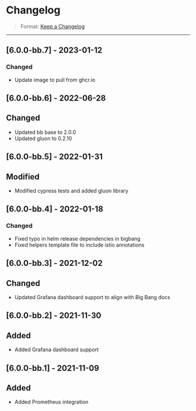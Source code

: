 # Changelog

> Format: [Keep a Changelog](https://keepachangelog.com/en/1.0.0/)

---
## [6.0.0-bb.7] - 2023-01-12
### Changed
- Update image to pull from ghcr.io

## [6.0.0-bb.6] - 2022-06-28
## Changed
- Updated bb base to 2.0.0
- Updated gluon to 0.2.10

## [6.0.0-bb.5] - 2022-01-31
## Modified
- Modified cypress tests and added gluon library

## [6.0.0-bb.4] - 2022-01-18
### Changed
- Fixed typo in helm release dependencies in bigbang
- Fixed helpers template file to include istio annotations

## [6.0.0-bb.3] - 2021-12-02
## Changed
- Updated Grafana dashboard support to align with Big Bang docs

## [6.0.0-bb.2] - 2021-11-30
## Added
- Added Grafana dashboard support

## [6.0.0-bb.1] - 2021-11-09
## Added
- Added Prometheus integration
